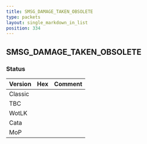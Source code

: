 ```yaml
---
title: SMSG_DAMAGE_TAKEN_OBSOLETE
type: packets
layout: single_markdown_in_list
position: 334
---
```


## SMSG_DAMAGE_TAKEN_OBSOLETE

### Status

Version | Hex | Comment
---------- | ---------- | ---------- 
Classic |  |  
TBC |  |  
WotLK |  |  
Cata |  |  
MoP |  |  